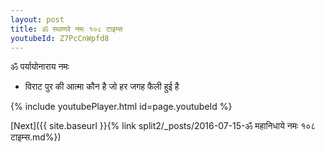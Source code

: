 ```yaml
---
layout: post
title: ॐ स्थाणवे नमः १०८ टाइम्स
youtubeId: Z7PcCnWpfd8
---
```

 
 
 ॐ पर्यायोनाराय नमः  
 
 -  विराट पुर की आत्मा कौन है जो हर जगह फैली हुई है 
 
  
 
  
 
 
 
 
 
 


{% include youtubePlayer.html id=page.youtubeId %}
 
[Next]({{ site.baseurl }}{% link  split2/_posts/2016-07-15-ॐ महानिधाये नमः १०८ टाइम्स.md%})
 
